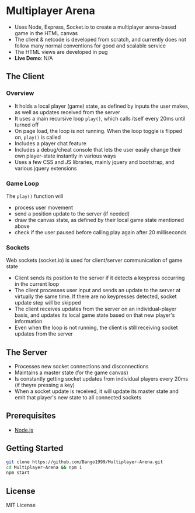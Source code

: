 # Multiplayer Arena

- Uses Node, Express, Socket.io to create a multiplayer arena-based game in the HTML canvas
- The client & netcode is developed from scratch, and currently does not follow many normal conventions for good and scalable service
- The HTML views are developed in pug
- **Live Demo**: N/A


## The Client

### Overview
- It holds a local player (game) state, as defined by inputs the user makes, as well as updates received from the server
- It uses a main recursive loop `play()`, which calls itself every 20ms until turned off
- On page load, the loop is not running. When the loop toggle is flipped on, `play()` is called
- Includes a player chat feature
- Includes a debug/cheat console that lets the user easily change their own player-state instantly in various ways
- Uses a few CSS and JS libraries, mainly jquery and bootstrap, and various jquery extensions


### Game Loop
The `play()` function will
 - process user movement
 - send a position update to the server (if needed)
 - draw the canvas state, as defined by their local game state mentioned above
 - check if the user paused before calling play again after 20 milliseconds

### Sockets
Web sockets (socket.io) is used for client/server communication of game state
- Client sends its position to the server if it detects a keypress occurring in the current loop
- The client processes user input and sends an update to the server at virtually the same time. If there are no keypresses detected, socket update step will be skipped
- The client receives updates from the server on an individual-player basis, and updates its local game state based on that new player's information
- Even when the loop is not running, the client is still receiving socket updates from the server


## The Server

- Processes new socket connections and disconnections
- Maintains a master state (for the game canvas)
- Is constantly getting socket updates from individual players every 20ms (if theyre pressing a key)
- When a socket update is received, it will update its master state and emit that player's new state to all connected sockets


Prerequisites
-------------
- [Node.js](http://nodejs.org)


Getting Started
---------------

```bash
git clone https://github.com/Bango1999/Multiplayer-Arena.git
cd Multiplayer-Arena && npm i
npm start
```

## License
MIT License
